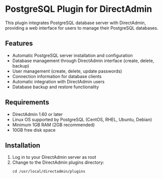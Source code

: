 # PostgreSQL Plugin for DirectAdmin

This plugin integrates PostgreSQL database server with DirectAdmin, providing a web interface for users to manage their PostgreSQL databases.

## Features

- Automatic PostgreSQL server installation and configuration
- Database management through DirectAdmin interface (create, delete, backup)
- User management (create, delete, update passwords)
- Connection information for database clients
- Automatic integration with DirectAdmin users
- Database backup and restore functionality

## Requirements

- DirectAdmin 1.60 or later
- Linux OS supported by PostgreSQL (CentOS, RHEL, Ubuntu, Debian)
- Minimum 1GB RAM (2GB recommended)
- 10GB free disk space

## Installation

1. Log in to your DirectAdmin server as root
2. Change to the DirectAdmin plugins directory:
   ```
   cd /usr/local/directadmin/plugins
   